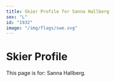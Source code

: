 ```yaml
---
title: Skier Profile for Sanna Hallberg
sex: "L"
id: "1932"
image: "/img/flags/swe.svg" 
---
```


# Skier Profile

This page is for: Sanna Hallberg.
    